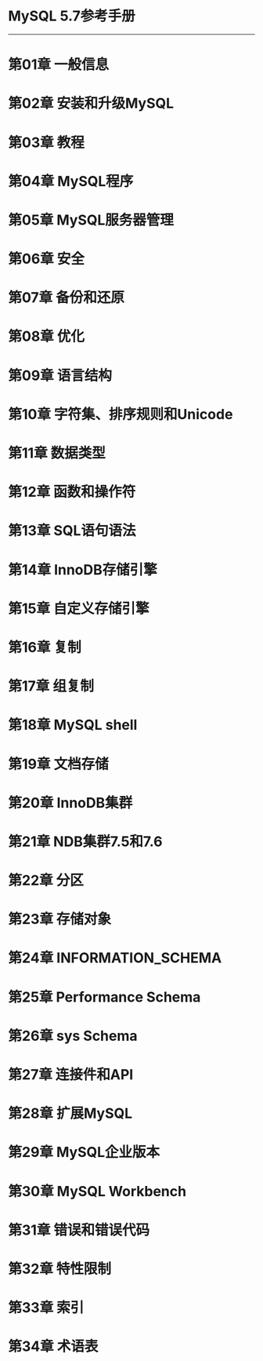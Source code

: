 MySQL 5.7参考手册
=
---
# 第01章 一般信息
# 第02章 安装和升级MySQL
# 第03章 教程
# 第04章 MySQL程序
# 第05章 MySQL服务器管理
# 第06章 安全
# 第07章 备份和还原
# 第08章 优化
# 第09章 语言结构
# 第10章 字符集、排序规则和Unicode
# 第11章 数据类型
# 第12章 函数和操作符
# 第13章 SQL语句语法
# 第14章 InnoDB存储引擎
# 第15章 自定义存储引擎
# 第16章 复制
# 第17章 组复制
# 第18章 MySQL shell
# 第19章 文档存储
# 第20章 InnoDB集群
# 第21章 NDB集群7.5和7.6
# 第22章 分区
# 第23章 存储对象
# 第24章 INFORMATION_SCHEMA
# 第25章 Performance Schema
# 第26章 sys Schema
# 第27章 连接件和API
# 第28章 扩展MySQL
# 第29章 MySQL企业版本
# 第30章 MySQL Workbench
# 第31章 错误和错误代码
# 第32章 特性限制
# 第33章 索引
# 第34章 术语表

